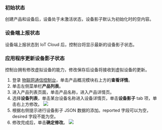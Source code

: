 

### 初始状态

创建产品和设备后，设备处于未激活状态，设备影子默认为初始化时的空内容。


### 设备端上报状态
设备端上报状态到 IoT Cloud 后，控制台将显示最新的设备影子状态。


### 应用程序更新设备影子状态
控制台拥有修改虚拟设备的能力，修改保存后设备将接收到虚拟设备的更新。
1. 登录 [物联网通信控制台](https://console.cloud.tencent.com/iotcloud)，单击产品概况模块右上方的**查看详情**。
2. 单击左侧菜单栏**产品列表**。
3. 进入产品列表页面，单击产品名称，进入产品详情页。
4. 选择**设备列表**，单击某台设备名称进入设备详情页，单击**设备影子** tab 项，单击右上方修改。
![](https://qcloudimg.tencent-cloud.cn/raw/0272e88fcf513793ffd79abceb07c1d8.png)
5. 根据右侧提示进行设备影子 JSON 数据的添加。reported 字段可以为空，desired 字段不能为空。
6. 修改完成后，单击**确定修改**。
![](https://main.qcloudimg.com/raw/54ad0a48c9c13c1fb5b5ea4ed6e3aec5.jpg)



